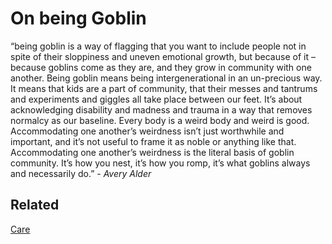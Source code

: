 # On being Goblin

“being goblin is a way of flagging that you want to include people not in spite of their sloppiness and uneven emotional growth, but because of it – because goblins come as they are, and they grow in community with one another. Being goblin means being intergenerational in an un-precious way. It means that kids are a part of community, that their messes and tantrums and experiments and giggles all take place between our feet. It’s about acknowledging disability and madness and trauma in a way that removes normalcy as our baseline. Every body is a weird body and weird is good. Accommodating one another’s weirdness isn’t just worthwhile and important, and it’s not useful to frame it as noble or anything like that. Accommodating one another’s weirdness is the literal basis of goblin community. It’s how you nest, it’s how you romp, it’s what goblins always and necessarily do.” - *Avery Alder*

## Related
[Care](notes/Care.md)
